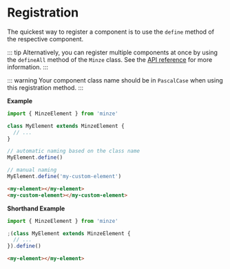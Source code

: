 # Registration

The quickest way to register a component is to use the `define` method of the respective component.

::: tip
Alternatively, you can register multiple components at once by using the `defineAll` method of the `Minze` class. See the [API reference](/api/minze#defineall) for more information.
:::

::: warning
Your component class name should be in `PascalCase` when using this registration method.
:::

**Example**

```js
import { MinzeElement } from 'minze'

class MyElement extends MinzeElement {
  // ...
}

// automatic naming based on the class name
MyElement.define()

// manual naming
MyElement.define('my-custom-element')
```

<!-- prettier-ignore-start -->
```html
<my-element></my-element>
<my-custom-element></my-custom-element>
```
<!-- prettier-ignore-end -->

**Shorthand Example**

<!-- prettier-ignore-start -->
```js
import { MinzeElement } from 'minze'

;(class MyElement extends MinzeElement {
  // ...
}).define()
```

```html
<my-element></my-element>
```
<!-- prettier-ignore-end -->
